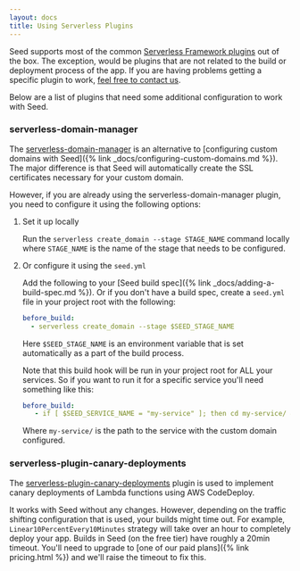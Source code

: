 ```yaml
---
layout: docs
title: Using Serverless Plugins
---
```


Seed supports most of the common [Serverless Framework plugins](https://github.com/serverless/plugins) out of the box. The exception, would be plugins that are not related to the build or deployment process of the app. If you are having problems getting a specific plugin to work, <a href="mailto:{{ site.email }}">feel free to contact us</a>.

Below are a list of plugins that need some additional configuration to work with Seed.


### serverless-domain-manager

The [serverless-domain-manager](https://github.com/amplify-education/serverless-domain-manager) is an alternative to [configuring custom domains with Seed]({% link _docs/configuring-custom-domains.md %}). The major difference is that Seed will automatically create the SSL certificates necessary for your custom domain.

However, if you are already using the serverless-domain-manager plugin, you need to configure it using the following options:

1. Set it up locally

   Run the `serverless create_domain --stage STAGE_NAME` command locally where `STAGE_NAME` is the name of the stage that needs to be configured.

2. Or configure it using the `seed.yml`

   Add the following to your [Seed build spec]({% link _docs/adding-a-build-spec.md %}). Or if you don't have a build spec, create a `seed.yml` file in your project root with the following:

   ``` yml
   before_build:
     - serverless create_domain --stage $SEED_STAGE_NAME
   ```

   Here `$SEED_STAGE_NAME` is an environment variable that is set automatically as a part of the build process.
 
   Note that this build hook will be run in your project root for ALL your services. So if you want to run it for a specific service you'll need something like this: 
 
   ``` yml
   before_build:
      - if [ $SEED_SERVICE_NAME = "my-service" ]; then cd my-service/ && serverless create_domain --stage $SEED_STAGE_NAME; fi
   ```
 
   Where `my-service/` is the path to the service with the custom domain configured.


### serverless-plugin-canary-deployments

The [serverless-plugin-canary-deployments](https://github.com/davidgf/serverless-plugin-canary-deployments) plugin is used to implement canary deployments of Lambda functions using AWS CodeDeploy.

It works with Seed without any changes. However, depending on the traffic shifting configuration that is used, your builds might time out. For example, `Linear10PercentEvery10Minutes` strategy will take over an hour to completely deploy your app. Builds in Seed (on the free tier) have roughly a 20min timeout. You'll need to upgrade to [one of our paid plans]({% link pricing.html %}) and we'll raise the timeout to fix this.

